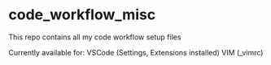 # code_workflow_misc
This repo contains all my code workflow setup files

Currently available for:
VSCode (Settings, Extensions installed)
VIM (_vimrc)
